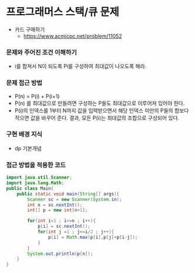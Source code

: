 # 프로그래머스 스택/큐 문제

- 카드 구매하기
  - https://www.acmicpc.net/problem/11052

### 문제와 주어진 조건 이해하기

- i를 합쳐서 N이 되도록 Pi를 구성하여 최대값이 나오도록 해라.

### 문제 접근 방법

- P(n) = P(i) + P(i+1)
- P(n) 를 최대값으로 만들려면 구성하는 P들도 최대값으로 이루어져 있어야 한다.
- P(i)의 인덱스를 1부터 N까지 값을 입력받으면서 해당 인덱스 미만의 P들의 합보다 작으면 값을 바꾸어 준다. 결과, 모든 P(i)는 최대값의 조합으로 구성되어 있다.

### 구현 배경 지식

- dp 기본개념

### 접근 방법을 적용한 코드

```java
import java.util.Scanner;
import java.lang.Math;
public class Main{
    public static void main(String[] args){
        Scanner sc = new Scanner(System.in);
        int n = sc.nextInt();
        int[] p = new int[n+1];

        for(int i=1 ; i<=n ; i++){
            p[i] = sc.nextInt();
            for(int j =1 ; j<=i/2 ; j++){
                p[i] = Math.max(p[i],p[j]+p[i-j]);
            }
        }
        System.out.println(p[n]);
    }
}
```
